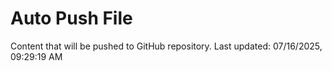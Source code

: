 # Auto Push File

Content that will be pushed to GitHub repository.
Last updated: 07/16/2025, 09:29:19 AM